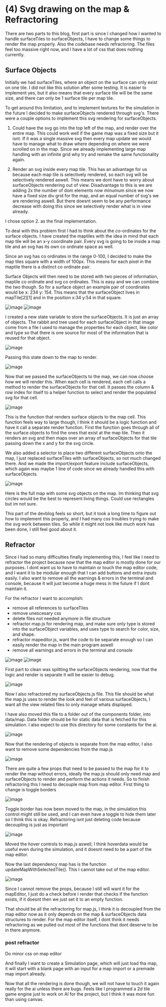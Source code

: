 
# (4) Svg drawing on the map & Refractoring

There are two parts to this blog, first part is since I changed how I wanted to handle surfaceTiles to surfaceObjects, I have to change some things to render the map properly. Also the codebase needs refractoring. The files feel too massive right now, and I have a lot of css that does nothing currently.

## Surface Objects

Initially we had surfaceTiles, where an object on the surface can only exist on one tile. 
I did not like this solution after some testing. It is easier to implement yes, but it also means that every surface tile will be the same size, and there can only be 1 surface tile per map tile.

To get around this limitation, and to implement textures for the simulation in the future I decided to make surfaceObjects rendered through svg's. There were a couple options to implement this svg rendering for surfaceObjects. 

1. Could have the svg go into the top left of the map, and render over the entire map. This could work well if the game map was a fixed size but it isnt. If it was a single massive svg then every map update we would have to manage what to draw where depending on where we were scrolled on in the map. Since we already implementing large map handling with an infinite grid why try and remake the same functionality again.

2. Render an svg inside every map tile. This has an advantage for us because each map tile is selectively rendered, so each svg will be selectively rendered aswell. This means we dont have to worry about surfaceObjects rendering out of view. Disadvantage to this is we are adding 2x the number of dom elements now minumum since we now have a fixed size div grid for the map, and an equal number of svg's we are rendering aswell. But there doesnt seem to be any performance decrease with doing this since we selectively render what is in view already.

I chose option 2. as the final implementation.

To deal with this problem first I had to think about the co-ordinates for the surface objects. I have created the maptiles with the idea in mind that each map tile will be an x-y coordinate pair. Every svg is going to be inside a map tile and an svg has its own co ordinate space as well. 

Since an svg has co ordinates in the range 0-100, I decided to make the map tiles square with a width of 100px. This means for each pixel in the maptile there is a distinct co ordinate pair.

Surface Objects will then need to be stored with two pieces of information, maptile co ordinate and svg co ordinates. This is easy and we can combine the two though. So for a surface object an example pair of coordinates would be x: 234 y: 154. This means that the surfaceObject lives in mapTile[2][1] and in the position x:34 y:54 in that square.    

![image](generateSurfaceTiles)
![image](surfaceObjects)

I created a new state variable to store the surfaceObjects. It is just an array of objects. 
The rabbit and tree used for each surfaceObject in that image come from a file I used to manage the properties for each object, like color and type so that there is one source for most of the information that is reused for that object.

![image](passToMap)

Passing this state down to the map to render.

![image](cellRender)

Now that we passed the surfaceObjects to the map, we can now choose how we will render this.
When each cell is rendered, each cell calls a method to render the surfaceObjects for that cell. It passes the column & row index for itself to a helper function to select and render the populated svg for that cell.

![image](renderSurfaceObjects)

This is the function that renders surface objects to the map cell. This function feels way to large though, I think it should be a logic function and have it call a separate render function. First the function goes through all of the surface objects to find the ones that exist at the map tile. Then it renders an svg and then maps over an array of surfaceObjects for that tile passing down the x and y for the svg circle.  

We also added a selector to place two different surfaceObjects onto the map, I just replaced surfaceTiles with surfaceObjects, so not much changed there. And we made the import/export feature include surfaceObjects, which again was maybe 1 line of code since we already handled this with surfaceObjects.

![image](fullmap)

Here is the full map with some svg objects on the map. Im thinking that svg circles would be the best to represent living things. Could use rectangles but im not sure.

This part of the devblog feels so short, but it took a long time to figure out how to implement this properly, and I had many css troubles trying to make the svg work between tiles. So while it might not look like much work has been done, I still feel good about it. 

## Refractor

Since I had so many difficulties finally implementing this, I feel like I need to refractor the project because now that the map editor is mostly done for our purposes. I dont want us to have to maintain or touch the map editor code, and I want it to be modular enough that I can add buttons and extra inputs easily. I also want to remove all the warnings & errors in the terminal and console, because it will just become a huge mess in the future if I dont maintain it. 

For the refractor I want to accomplish:
* remove all references to surfaceTiles
* remove unescesary css
* delete files not needed anymore in file structure
* refractor map.js for rendering map, and make sure only type is stored into the surfaceObject variables, and uses type to search for color, size, and shape.
* refractor mapeditor.js, want the code to be separate enough so I can easily render the map in the main program aswell
* remove all warnings and errors in the terminal and console

![image](fetchObjects)
![image](renderCut)

First part to clean was splitting the surfaceObjects rendering, now that the logic and render is separate it will be easier to debug.

![image](surfaceObjectsFile)

Now I also refractored my surfaceObjects.js file. This file should be what the map.js uses to render the look and feel of various surfaceObjects, I want all the view related files to only manage whats displayed.

I have also moved this file to a folder out of the components folder, into data/map. Data folder should be for static data that is fetched for this simulation. I also expect to use this directory for some constants for the ai.

![image](renderFetch)

Now that the rendering of objects is separate from the map editor, I also want to remove some dependencies from the map.js

![image](dependencies)

There are quite a few props that need to be passed to the map for it to render the map without errors, ideally the map.js should only need map and surfaceObjects to render and perform the actions it needs. So to finish refractoring this I need to decouple map from map editor. First thing to change is toggle borders

![image](toggleBorder)

Toggle border has now been moved to the map, in the simulation this control might still be used, and I can even have a toggle to hide them later so I think this is okay. Refractoring isnt just deleting code because decoupling is just as important

![image](hoverImport)

Moved the hover controls to map.js aswell, I think hoverdata would be useful even during the simulation, and it doesnt need to be a part of the map editor.

Now the last dependency map has is the function updateMapWithSelectedTile(). This I cannot take out of the map editor. 

![image](updateMapWithSelectedTile)

Since I cannot remove the props, because I still will want it for the mapEditor, I just do a check before I render that checks if the function exists, if it doesnt then we just set it to an empty function.

That should be all the refractoring for map.js, I think it is decoupled from the map editor now as it only depends on the map & surfaceObjects data structures to render.
For the map editor itself, I dont think it needs refractoring as we pulled out most of the functions that dont deserve to be in there anymore.

### post refractor
Do minor css on map editor

And finally I want to create a Simulation page, which will just load tha map, it will start with a blank page with an input for a map import or a premade map import already.

Now that all the rendering is done though, we will not have to touch it again really for the ai unless there are bugs.
Feels like I programmed a 2d tile game engine just to work on AI for the project, but I think it was more fun than using canvas. 
